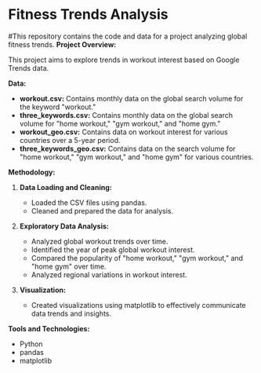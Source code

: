 # Fitness Trends Analysis
#This repository contains the code and data for a project analyzing global fitness trends.
**Project Overview:**

This project aims to explore trends in workout interest based on Google Trends data. 

**Data:**

* **workout.csv:** Contains monthly data on the global search volume for the keyword "workout."
* **three_keywords.csv:** Contains monthly data on the global search volume for "home workout," "gym workout," and "home gym."
* **workout_geo.csv:** Contains data on workout interest for various countries over a 5-year period.
* **three_keywords_geo.csv:** Contains data on the search volume for "home workout," "gym workout," and "home gym" for various countries.

**Methodology:**

1. **Data Loading and Cleaning:**
   - Loaded the CSV files using pandas.
   - Cleaned and prepared the data for analysis.

2. **Exploratory Data Analysis:**
   - Analyzed global workout trends over time.
   - Identified the year of peak global workout interest.
   - Compared the popularity of "home workout," "gym workout," and "home gym" over time.
   - Analyzed regional variations in workout interest.

3. **Visualization:**
   - Created visualizations using matplotlib to effectively communicate data trends and insights.

**Tools and Technologies:**

* Python
* pandas
* matplotlib
